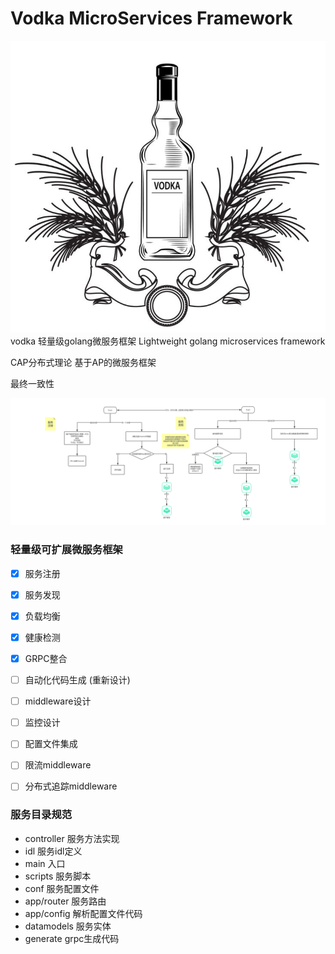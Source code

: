 # Vodka MicroServices Framework 
![](./README/vodka.png)
vodka 轻量级golang微服务框架  Lightweight golang microservices framework

CAP分布式理论  基于AP的微服务框架

最终一致性

![](./README/vodkasc.jpg)
### 轻量级可扩展微服务框架
- [x] 服务注册             
- [x] 服务发现             
- [x] 负载均衡             
- [x] 健康检测             
- [x] GRPC整合            
- [ ] 自动化代码生成   (重新设计)       
- [ ] middleware设计       
- [ ] 监控设计             
- [ ] 配置文件集成          
- [ ] 限流middleware       
- [ ] 分布式追踪middleware  


### 服务目录规范
- controller     服务方法实现
- idl            服务idl定义
- main           入口
- scripts        服务脚本
- conf           服务配置文件
- app/router     服务路由
- app/config     解析配置文件代码
- datamodels     服务实体  
- generate       grpc生成代码
